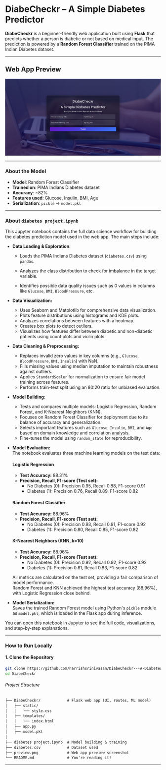 # DiabeCheckr – A Simple Diabetes Predictor 

**DiabeCheckr** is a beginner-friendly web application built using **Flask** that predicts whether a person is diabetic or not based on medical input. The prediction is powered by a **Random Forest Classifier** trained on the PIMA Indian Diabetes dataset.

---

## Web App Preview

![App Screenshot](preview.png)

---

### About the Model

- **Model**: Random Forest Classifier  
- **Trained on**: PIMA Indians Diabetes dataset  
- **Accuracy**: ~82%  
- **Features used**: Glucose, Insulin, BMI, Age  
- **Serialization**: `pickle` → `model.pkl`

---

### About `diabetes project.ipynb`

This Jupyter notebook contains the full data science workflow for building the diabetes prediction model used in the web app. The main steps include:

- **Data Loading & Exploration:**  
  - Loads the PIMA Indians Diabetes dataset (`diabetes.csv`) using `pandas`.
  
  - Analyzes the class distribution to check for imbalance in the target variable.
  - Identifies possible data quality issues such as 0 values in columns like `Glucose`, `BMI`, `BloodPressure`, etc.

- **Data Visualization:**  
  - Uses Seaborn and Matplotlib for comprehensive data visualization.
  - Plots feature distributions using histograms and KDE plots.
  - Analyzes correlations between features with a heatmap.
  - Creates box plots to detect outliers.
  - Visualizes how features differ between diabetic and non-diabetic patients using count plots and violin plots.

- **Data Cleaning & Preprocessing:**  
  - Replaces invalid zero values in key columns (e.g., `Glucose`, `BloodPressure`, `BMI`, `Insulin`) with NaN.
  - Fills missing values using median imputation to maintain robustness against outliers.
  - Applies `StandardScaler` for normalization to ensure fair model training across features.
  - Performs train-test split using an 80:20 ratio for unbiased evaluation.

- **Model Building:**  
  - Tests and compares multiple models: Logistic Regression, Random Forest, and K-Nearest Neighbors (KNN).
  - Focuses on Random Forest Classifier for deployment due to its balance of accuracy and generalization.
  - Selects important features such as `Glucose`, `Insulin`, `BMI`, and `Age` based on domain knowledge and correlation analysis.
  - Fine-tunes the model using `random_state` for reproducibility.

- **Model Evaluation:**  
  The notebook evaluates three machine learning models on the test data:

  #### Logistic Regression
  - **Test Accuracy:** 88.31%
  - **Precision, Recall, F1-score (Test set):**
    - No Diabetes (0): Precision 0.95, Recall 0.88, F1-score 0.91
    - Diabetes (1): Precision 0.76, Recall 0.89, F1-score 0.82


  #### Random Forest Classifier
  - **Test Accuracy:** 88.96%
  - **Precision, Recall, F1-score (Test set):**
    - No Diabetes (0): Precision 0.93, Recall 0.91, F1-score 0.92
    - Diabetes (1): Precision 0.80, Recall 0.85, F1-score 0.82


  #### K-Nearest Neighbors (KNN, k=10)
  - **Test Accuracy:** 88.96%
  - **Precision, Recall, F1-score (Test set):**
    - No Diabetes (0): Precision 0.92, Recall 0.92, F1-score 0.92
    - Diabetes (1): Precision 0.81, Recall 0.83, F1-score 0.82
    

  All metrics are calculated on the test set, providing a fair comparison of model performance.  
  Random Forest and KNN achieved the highest test accuracy (88.96%), with Logistic Regression close behind.

- **Model Serialization:**  
  Saves the trained Random Forest model using Python's `pickle` module as `model.pkl`, which is loaded in the Flask app during inference.

You can open this notebook in Jupyter to see the full code, visualizations, and step-by-step explanations.

---

### How to Run Locally

#### 1. Clone the Repository

```bash
git clone https://github.com/harrishsrinivasan/DiabeCheckr---A-Diabetes-Prediction-App-using-Machine-Learning.git
cd DiabeCheckr
```

###### Project Structure
```txt
├── DiabeCheckr/            # Flask web app (UI, routes, ML model)
│   ├── static/
│   │   └── style.css
│   ├── templates/
│   │   └── index.html
│   ├── app.py
│   ├── model.pkl
│
├── diabetes project.ipynb  # Model building & training
├── diabetes.csv            # Dataset used
├── preview.png             # Web app preview screenshot
└── README.md               # You're reading it!
```

---

